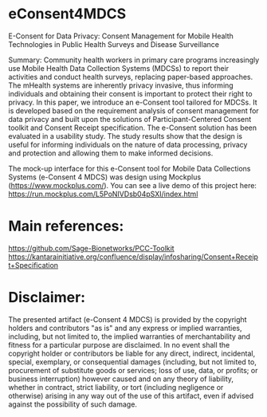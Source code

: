 # eConsent4MDCS
E-Consent for Data Privacy: Consent Management for Mobile Health Technologies in Public Health Surveys and Disease Surveillance

Summary:
Community health workers in primary care programs increasingly use Mobile Health Data Collection Systems (MDCSs) to report their activities and conduct health surveys, replacing paper-based approaches. The mHealth systems are inherently privacy invasive, thus informing individuals and obtaining their consent is important to protect their right to privacy. In this paper, we introduce an e-Consent tool tailored for MDCSs. It is developed based on the requirement analysis of consent management for data privacy and built upon the solutions of Participant-Centered Consent toolkit and Consent Receipt specification. The e-Consent solution has been evaluated in a usability study. The study results show that the design is useful for informing individuals on the nature of data processing, privacy and protection and allowing them to make informed decisions.

The mock-up interface for this e-Consent tool for Mobile Data Collections Systems (e-Consent 4 MDCS) was design using Mockplus (https://www.mockplus.com/). You can see a live demo of this project here: https://run.mockplus.com/L5PoNIVDsb04pSXI/index.html


# Main references:
https://github.com/Sage-Bionetworks/PCC-Toolkit
https://kantarainitiative.org/confluence/display/infosharing/Consent+Receipt+Specification

# Disclaimer:
The presented artifact (e-Consent 4 MDCS) is provided by the copyright holders and contributors "as is" and any express or implied warranties, including, but not limited to, the implied warranties of merchantability and fitness for a particular purpose are disclaimed. In no event shall the copyright holder or contributors be liable for any direct, indirect, incidental, special, exemplary, or consequential damages (including, but not limited to, procurement of substitute goods or services; loss of use, data, or profits; or business interruption) however caused and on any theory of liability, whether in contract, strict liability, or tort (including negligence or otherwise) arising in any way out of the use of this artifact, even if advised against the possibility of such damage.
